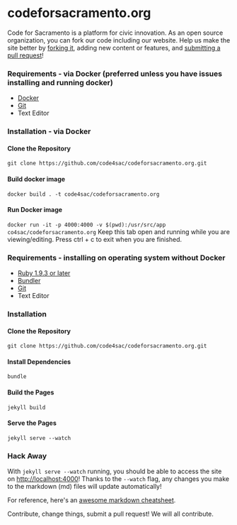 codeforsacramento.org
=====================

Code for Sacramento is a platform for civic innovation. As an open source organization, you can fork our code including our website. Help us make the site better by [forking it](https://help.github.com/articles/fork-a-repo/), adding new content or features, and [submitting a pull request](https://help.github.com/articles/creating-a-pull-request/)!

### Requirements - via Docker (preferred unless you have issues installing and running docker)
* [Docker](https://docs.docker.com/install/)
* [Git](https://git-scm.com/downloads)
* Text Editor

### Installation - via Docker

#### Clone the Repository
`git clone https://github.com/code4sac/codeforsacramento.org.git`

#### Build docker image
`docker build . -t code4sac/codeforsacramento.org`

#### Run Docker image
`docker run -it -p 4000:4000 -v $(pwd):/usr/src/app co4sac/codeforsacramento.org`
Keep this tab open and running while you are viewing/editing.  Press ctrl + c to exit when you are finished.


### Requirements - installing on operating system without Docker
* [Ruby 1.9.3 or later](https://www.ruby-lang.org/en/documentation/installation/)
* [Bundler](http://bundler.io/)
* [Git](https://git-scm.com/downloads)
* Text Editor

### Installation

#### Clone the Repository
`git clone https://github.com/code4sac/codeforsacramento.org.git`

#### Install Dependencies
`bundle`

#### Build the Pages
`jekyll build`

#### Serve the Pages
`jekyll serve --watch`

### Hack Away

With `jekyll serve --watch` running, you should be able to access the site on [http://localhost:4000](http://localhost:4000)! Thanks to the `--watch` flag, any changes you make to the markdown (md) files will update automatically! 

For reference, here's an [awesome markdown cheatsheet](https://github.com/adam-p/markdown-here/wiki/Markdown-Cheatsheet).

Contribute, change things, submit a pull request! We will all contribute.
